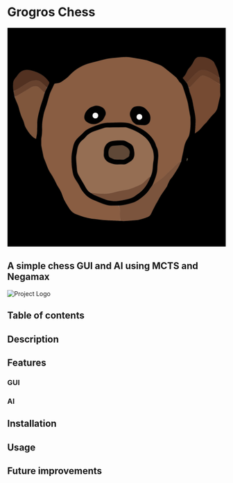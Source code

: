 # Grogros Chess
![Project Logo](./opti_chess/resources/readme/grogros_zero.svg)

## A simple chess GUI and AI using MCTS and Negamax
![Project Logo](./opti_chess/resources/readme/project_thumbnail.png)

## Table of contents

## Description

## Features
### GUI
### AI

## Installation

## Usage

## Future improvements
